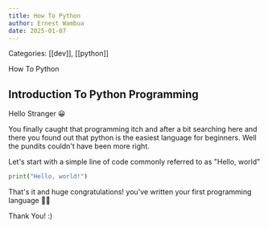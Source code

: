 ```yaml
---
title: How To Python
author: Ernest Wambua
date: 2025-01-07
---
```

Categories: [[dev]], [[python]]

How To Python
## Introduction To Python Programming

Hello Stranger 😀

You finally caught that programming itch and after a bit searching here and there you found out that python is the easiest language for beginners. Well the pundits couldn't have been more right.

Let's start with a simple line of code commonly referred to as "Hello, world"

```python
print("Hello, world!")
```

That's it and huge congratulations! you've written your first programming language 👏💯

Thank You! :)
